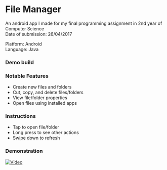# File Manager
An android app I made for my final programming assignment in 2nd year of Computer Science  
Date of submission: 26/04/2017  

Platform: Android  
Language: Java

### Demo build


### Notable Features
* Create new files and folders
* Cut, copy, and delete files/folders
* View file/folder properties
* Open files using installed apps

### Instructions
* Tap to open file/folder
* Long press to see other actions
* Swipe down to refresh

### Demonstration
[![Video](http://img.youtube.com/vi/1K6eByhs1MY/0.jpg)](https://www.youtube.com/watch?v=1K6eByhs1MY)
